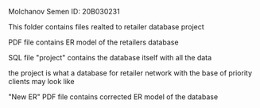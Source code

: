 Molchanov Semen ID: 20B030231

This folder contains files realted to retailer database project

PDF file contains ER model of the retailers database

SQL file "project" contains the database itself with all the data 

the project is what a database for retailer network with the base of priority clients may look like

"New ER" PDF file contains corrected ER model of the database